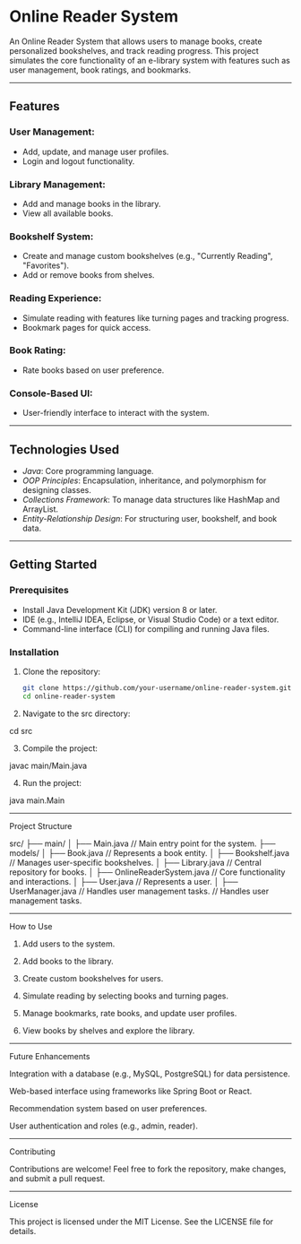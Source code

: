 # Online Reader System

An Online Reader System that allows users to manage books, create personalized bookshelves, and track reading progress. This project simulates the core functionality of an e-library system with features such as user management, book ratings, and bookmarks.

---

## Features

### User Management:
- Add, update, and manage user profiles.
- Login and logout functionality.

### Library Management:
- Add and manage books in the library.
- View all available books.

### Bookshelf System:
- Create and manage custom bookshelves (e.g., "Currently Reading", "Favorites").
- Add or remove books from shelves.

### Reading Experience:
- Simulate reading with features like turning pages and tracking progress.
- Bookmark pages for quick access.

### Book Rating:
- Rate books based on user preference.

### Console-Based UI:
- User-friendly interface to interact with the system.

---

## Technologies Used
- *Java*: Core programming language.
- *OOP Principles*: Encapsulation, inheritance, and polymorphism for designing classes.
- *Collections Framework*: To manage data structures like HashMap and ArrayList.
- *Entity-Relationship Design*: For structuring user, bookshelf, and book data.

---

## Getting Started

### Prerequisites
- Install Java Development Kit (JDK) version 8 or later.
- IDE (e.g., IntelliJ IDEA, Eclipse, or Visual Studio Code) or a text editor.
- Command-line interface (CLI) for compiling and running Java files.

### Installation

1. Clone the repository:
   ```bash
   git clone https://github.com/your-username/online-reader-system.git
   cd online-reader-system

2. Navigate to the src directory:

cd src


3. Compile the project:

javac main/Main.java


4. Run the project:

java main.Main




---

Project Structure

src/ ├── main/ │ ├── Main.java // Main entry point for the system. ├── models/ │ ├── Book.java // Represents a book entity. │ ├── Bookshelf.java // Manages user-specific bookshelves. │ ├── Library.java // Central repository for books. │ ├── OnlineReaderSystem.java // Core functionality and interactions. │ ├── User.java // Represents a user. │ ├── UserManager.java // Handles user management tasks.   // Handles user management tasks.


---

How to Use

1. Add users to the system.


2. Add books to the library.


3. Create custom bookshelves for users.


4. Simulate reading by selecting books and turning pages.


5. Manage bookmarks, rate books, and update user profiles.


6. View books by shelves and explore the library.




---

Future Enhancements

Integration with a database (e.g., MySQL, PostgreSQL) for data persistence.

Web-based interface using frameworks like Spring Boot or React.

Recommendation system based on user preferences.

User authentication and roles (e.g., admin, reader).



---

Contributing

Contributions are welcome! Feel free to fork the repository, make changes, and submit a pull request.


---

License

This project is licensed under the MIT License. See the LICENSE file for details.


